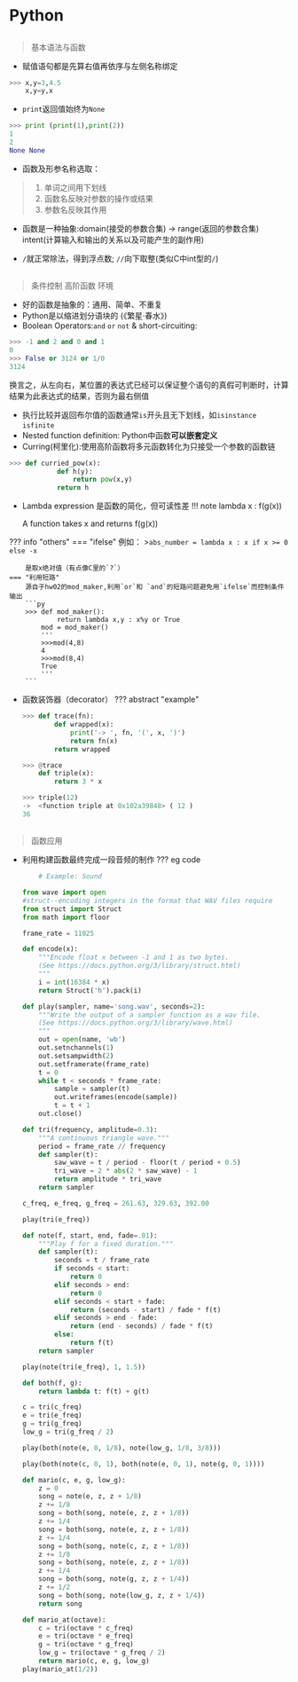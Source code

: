 
# Python

## 
> 基本语法与函数

+ 赋值语句都是先算右值再依序与左侧名称绑定
```py
>>> x,y=3,4.5
    x,y=y,x
```

+ `print`返回值始终为`None`
```py
>>> print (print(1),print(2))
1
2
None None
```

+ 函数及形参名称选取：
> 1. 单词之间用下划线
> 2. 函数名反映对参数的操作或结果
> 3. 参数名反映其作用

+ 函数是一种抽象:domain(接受的参数合集) → range(返回的参数合集) intent(计算输入和输出的关系以及可能产生的副作用)

+ `/`就正常除法，得到浮点数; `//`向下取整(类似C中int型的`/`)

## 
> 条件控制 高阶函数 环境

+ 好的函数是抽象的：通用、简单、不重复
+ Python是以缩进划分语块的 (《繁星·春水》)
+ Boolean Operators:`and` `or` `not` & short-circuiting:
```py
>>> -1 and 2 and 0 and 1
0
>>> False or 3124 or 1/0
3124 
```
换言之，从左向右，某位置的表达式已经可以保证整个语句的真假可判断时，计算结果为此表达式的结果，否则为最右侧值
+ 执行比较并返回布尔值的函数通常`is`开头且无下划线，如`isinstance` `isfinite`
+ Nested function definition: Python中函数**可以嵌套定义**
+ Curring(柯里化):使用高阶函数将多元函数转化为只接受一个参数的函数链
```py
>>> def curried_pow(x):
            def h(y):
                return pow(x,y)
            return h
```
+ Lambda expression 是函数的简化，但可读性差
!!! note
    lambda    x : f(g(x))

    A function takes x and returns f(g(x))

??? info "others"
    === "ifelse"
        例如：
        >`abs_number = lambda x : x if x >= 0 else -x`

        是取x绝对值（有点像C里的`?`）
    === "利用短路"
        源自于hw02的mod_maker,利用`or`和 `and`的短路问题避免用`ifelse`而控制条件输出
        ```py
        >>> def mod_maker():
                return lambda x,y : x%y or True
            mod = mod_maker()
            '''
            >>>mod(4,8)
            4
            >>>mod(8,4)
            True
            '''
        ```


+ 函数装饰器（decorator）
??? abstract "example"
    ```py
    >>> def trace(fn):
            def wrapped(x):
                print('-> ', fn, '(', x, ')')
                return fn(x)
            return wrapped

    >>> @trace
        def triple(x):
            return 3 * x

    >>> triple(12)
    ->  <function triple at 0x102a39848> ( 12 )
    36
    ```
## 
> 函数应用
+ 利用构建函数最终完成一段音频的制作
??? eg code 
    ```py
        # Example: Sound

    from wave import open
    #struct--encoding integers in the format that WAV files require
    from struct import Struct
    from math import floor

    frame_rate = 11025

    def encode(x):
        """Encode float x between -1 and 1 as two bytes.
        (See https://docs.python.org/3/library/struct.html)
        """
        i = int(16384 * x)
        return Struct('h').pack(i)

    def play(sampler, name='song.wav', seconds=2):
        """Write the output of a sampler function as a wav file.
        (See https://docs.python.org/3/library/wave.html)
        """
        out = open(name, 'wb')
        out.setnchannels(1)
        out.setsampwidth(2)
        out.setframerate(frame_rate)
        t = 0
        while t < seconds * frame_rate:
            sample = sampler(t)
            out.writeframes(encode(sample))
            t = t + 1
        out.close()

    def tri(frequency, amplitude=0.3):
        """A continuous triangle wave."""
        period = frame_rate // frequency
        def sampler(t):
            saw_wave = t / period - floor(t / period + 0.5)
            tri_wave = 2 * abs(2 * saw_wave) - 1
            return amplitude * tri_wave
        return sampler

    c_freq, e_freq, g_freq = 261.63, 329.63, 392.00

    play(tri(e_freq))

    def note(f, start, end, fade=.01):
        """Play f for a fixed duration."""
        def sampler(t):
            seconds = t / frame_rate
            if seconds < start:
                return 0
            elif seconds > end:
                return 0
            elif seconds < start + fade:
                return (seconds - start) / fade * f(t)
            elif seconds > end - fade:
                return (end - seconds) / fade * f(t)
            else:
                return f(t)
        return sampler

    play(note(tri(e_freq), 1, 1.5))

    def both(f, g):
        return lambda t: f(t) + g(t)

    c = tri(c_freq)
    e = tri(e_freq)
    g = tri(g_freq)
    low_g = tri(g_freq / 2)

    play(both(note(e, 0, 1/8), note(low_g, 1/8, 3/8)))

    play(both(note(c, 0, 1), both(note(e, 0, 1), note(g, 0, 1))))

    def mario(c, e, g, low_g):
        z = 0
        song = note(e, z, z + 1/8)
        z += 1/8
        song = both(song, note(e, z, z + 1/8))
        z += 1/4
        song = both(song, note(e, z, z + 1/8))
        z += 1/4
        song = both(song, note(c, z, z + 1/8))
        z += 1/8
        song = both(song, note(e, z, z + 1/8))
        z += 1/4
        song = both(song, note(g, z, z + 1/4))
        z += 1/2
        song = both(song, note(low_g, z, z + 1/4))
        return song

    def mario_at(octave):
        c = tri(octave * c_freq)
        e = tri(octave * e_freq)
        g = tri(octave * g_freq)
        low_g = tri(octave * g_freq / 2)
        return mario(c, e, g, low_g)
    play(mario_at(1/2))
    ```


